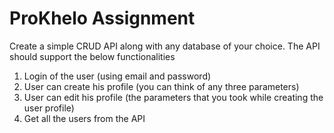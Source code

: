 # ProKhelo Assignment

Create a simple CRUD API along with any database of your choice. The API
should support the below functionalities
1. Login of the user (using email and password)
2. User can create his profile (you can think of any three parameters)
3. User can edit his profile (the parameters that you took while
creating the user profile)
4. Get all the users from the API
